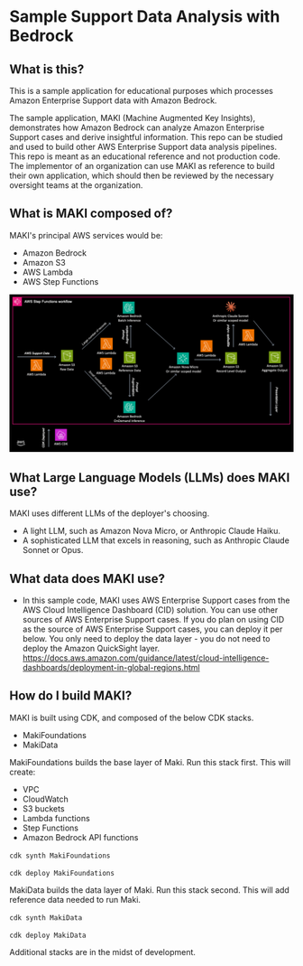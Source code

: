 # Sample Support Data Analysis with Bedrock

## What is this?
This is a sample application for educational purposes which processes Amazon Enterprise Support data with Amazon Bedrock.

The sample application, MAKI (Machine Augmented Key Insights), demonstrates how Amazon Bedrock can analyze Amazon Enterprise Support cases and derive insightful information.  This repo can be studied and used to build other AWS Enterprise Support data analysis pipelines.   This repo is meant as an educational reference and not production code.   The implementor of an organization can use MAKI as reference to build their own application, which should then be reviewed by the necessary oversight teams at the organization.

## What is MAKI composed of?

MAKI's principal AWS services would be:

- Amazon Bedrock
- Amazon S3
- AWS Lambda
- AWS Step Functions

![MAKI Architecture](maki-architecture.png)

## What Large Language Models (LLMs) does MAKI use?

MAKI uses different LLMs of the deployer's choosing.

- A light LLM, such as Amazon Nova Micro, or Anthropic Claude Haiku.
- A sophisticated LLM that excels in reasoning, such as Anthropic Claude Sonnet or Opus.  

## What data does MAKI use?
- In this sample code, MAKI uses AWS Enterprise Support cases from the AWS Cloud Intelligence Dashboard (CID) solution.  You can use other sources of AWS Enterprise Support cases.  If you do plan on using CID as the source of AWS Enterprise Support cases, you can deploy it per below.  You only need to deploy the data layer - you do not need to deploy the Amazon QuickSight layer.
https://docs.aws.amazon.com/guidance/latest/cloud-intelligence-dashboards/deployment-in-global-regions.html

## How do I build MAKI?
MAKI is built using CDK, and composed of the below CDK stacks.

- MakiFoundations
- MakiData

MakiFoundations builds the base layer of Maki.  Run this stack first.
This will create:

- VPC
- CloudWatch
- S3 buckets
- Lambda functions
- Step Functions 
- Amazon Bedrock API functions

`cdk synth MakiFoundations`

`cdk deploy MakiFoundations`

MakiData builds the data layer of Maki.  Run this stack second.
This will add reference data needed to run Maki.

`cdk synth MakiData`

`cdk deploy MakiData`

Additional stacks are in the midst of development.